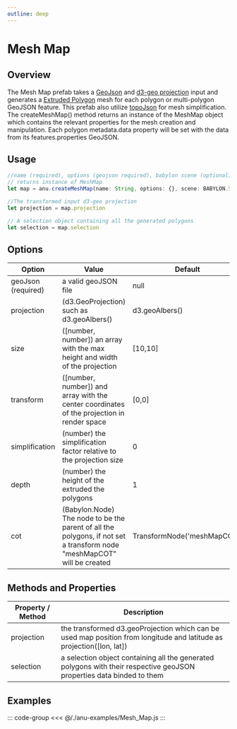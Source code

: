 ```yaml
---
outline: deep
---
```


<script setup>
  //import singleView from  "../../vue_components/singleView.vue"
  import { meshMap } from  "../../anu-examples/Mesh_Map.js"
</script>

# Mesh Map

## Overview 

The Mesh Map prefab takes a [GeoJson](https://geojson.org/) and [d3-geo projection](https://d3js.org/d3-geo/projection) input and generates a [Extruded Polygon](https://doc.babylonjs.com/features/featuresDeepDive/mesh/creation/param/extrude_polygon) mesh for each polygon or multi-polygon GeoJSON feature. This prefab also utilize [topoJson](https://github.com/topojson/topojson) for mesh simplification. The createMeshMap() method returns an instance of the MeshMap object which contains the relevant properties for the mesh creation and manipulation. Each polygon metadata.data property will be set with the data from its features.properties GeoJSON.

## Usage 

```js
//name (required), options (geojson required), babylon scene (optional) 
// returns instance of MeshMap
let map = anu.createMeshMap(name: String, options: {}, scene: BABYLON.Scene);

//The transformed input d3-geo projection
let projection = map.projection

// A selection object containing all the generated polygons
let selection = map.selection

```

## Options


| Option     |      Value      |  Default |
| ------------- | ------------- | ------------- |
| geoJson (required) | a valid geoJSON file | null | 
| projection | (d3.GeoProjection) such as d3.geoAlbers() | d3.geoAlbers()  |
| size | ([number, number]) an array with the max height and width of the projection | [10,10] |
| transform | ([number, number]) and array with the center coordinates of the projection in render space | [0,0] | 
| simplification | (number) the simplification factor relative to the projection size | 0 |
| depth | (number) the height of the extruded the polygons | 1 |
| cot | (Babylon.Node) The node to be the parent of all the polygons, if not set a transform node "meshMapCOT" will be created | TransformNode('meshMapCOT')  |

## Methods and Properties 


| Property / Method      |      Description     |  
| ------------- | ------------- | 
|   projection  |  the transformed d3.geoProjection which can be used map position from longitude and latitude as projection([lon, lat])  |
| selection | a selection object containing all the generated polygons with their respective geoJSON properties data binded to them | 

## Examples

<singleView :scene="meshMap" />

::: code-group
<<< @/./anu-examples/Mesh_Map.js 
:::